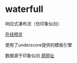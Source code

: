 # waterfull
响应式瀑布流（仿印象仙剑）

[在线预览](http://htmlpreview.github.io/?https://github.com/hgjinfan/waterfull/blob/master/index.html)

使用了underscore提供的模板引擎

数据源于印象仙剑 [原网址](http://yx.xianjian.com/)
